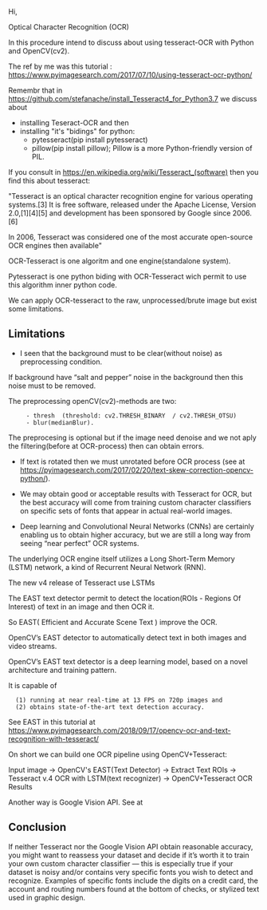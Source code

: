 Hi,

Optical Character Recognition (OCR)

In this procedure intend to discuss about using tesseract-OCR with Python and OpenCV(cv2).

The ref by me was this tutorial : https://www.pyimagesearch.com/2017/07/10/using-tesseract-ocr-python/

Remembr that in https://github.com/stefanache/install_Tesseract4_for_Python3.7 we discuss about 

   - installing Teseract-OCR and then
   - installing "it's "bidings" for python:
      - pytesseract(pip install pytesseract)
      - pillow(pip install pillow);  Pillow is a more Python-friendly version of PIL.

If you consult in https://en.wikipedia.org/wiki/Tesseract_(software) then you find this about tesseract:

"Tesseract is an optical character recognition engine for various operating systems.[3] It is free software, released under the Apache License, Version 2.0,[1][4][5] and development has been sponsored by Google since 2006.[6]

In 2006, Tesseract was considered one of the most accurate open-source OCR engines then available"

OCR-Tesseract is one algoritm and one engine(standalone system).

Pytesseract is one python biding with OCR-Tesseract wich permit to use this algorithm inner python code.

We can apply OCR-tesseract to the raw, unprocessed/brute image but exist some limitations.

   Limitations
   -----------
   
   - I seen that the background must to be clear(without noise) as preprocessing condition.
   
   If background have “salt and pepper” noise in the background then this noise must to be removed.
   
   The preprocessing openCV(cv2)-methods are two: 
   
         - thresh  (threshold: cv2.THRESH_BINARY  / cv2.THRESH_OTSU) 
         - blur(medianBlur).
   
   The preprocesing is optional but if the image need denoise and we not aply the filtering(before at OCR-process) then can obtain errors.
   
   - If text is rotated then we must unrotated before OCR process
     (see at https://pyimagesearch.com/2017/02/20/text-skew-correction-opencv-python/).
     
   - We may obtain good or acceptable results with Tesseract for OCR, but the best accuracy will come from training custom character classifiers on specific sets of fonts that appear in actual real-world images.
   
   - Deep learning and Convolutional Neural Networks (CNNs) are certainly enabling us to obtain higher accuracy, but we are still a long way from seeing “near perfect” OCR systems.
   
   The underlying OCR engine itself utilizes a Long Short-Term Memory (LSTM) network, a kind of Recurrent Neural Network (RNN).
   
   The new v4 release of Tesseract use LSTMs

 The EAST text detector permit to detect the location(ROIs - Regions Of Interest) of text in an image and then OCR it.
 
 So EAST( Efficient and Accurate Scene Text ) improve the OCR.
 
 OpenCV’s EAST detector to automatically detect text in both images and video streams.
 
 OpenCV’s EAST text detector is a deep learning model, based on a novel architecture and training pattern. 
 
 It is capable of 
 
      (1) running at near real-time at 13 FPS on 720p images and 
      (2) obtains state-of-the-art text detection accuracy.
 
 See EAST in this tutorial at https://www.pyimagesearch.com/2018/09/17/opencv-ocr-and-text-recognition-with-tesseract/
 
 On short we can build one OCR pipeline using OpenCV+Tesseract:
 
 Input image -> OpenCV's EAST(Text Detector) -> Extract Text ROIs -> Tesseract v.4 OCR with LSTM(text recognizer) -> OpenCV+Tesseract OCR Results

Another way is Google Vision API.
See at 

Conclusion
-----------

   If neither Tesseract nor the Google Vision API obtain reasonable accuracy, you might want to reassess your dataset and decide if it’s worth it to train your own custom character classifier — this is especially true if your dataset is noisy and/or contains very specific fonts you wish to detect and recognize. 
   Examples of specific fonts include the digits on a credit card, the account and routing numbers found at the bottom of checks, or stylized text used in graphic design.
